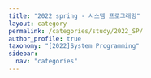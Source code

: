```yaml
---
title: "2022 spring - 시스템 프로그래밍"
layout: category
permalink: /categories/study/2022_SP/
author_profile: true
taxonomy: "[2022]System Programming"
sidebar:
  nav: "categories"
---
```

